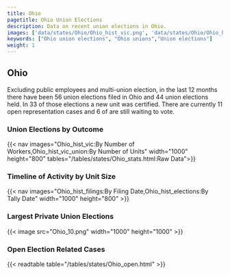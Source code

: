 ```yaml
---
title: Ohio
pagetitle: Ohio Union Elections
description: Data on recent union elections in Ohio.
images: ['data/states/Ohio/Ohio_hist_vic.png', 'data/states/Ohio/Ohio_hist_size.png', 'data/states/Ohio/Ohio_10.png']
keywords: ["Ohio union elections", "Ohio unions","Union elections"]
weight: 1
---
```

##  Ohio

Excluding public employees and multi-union election, in the last 12 months there have been 56 union elections filed in Ohio and 44 union elections held. In 33 of those elections a new unit was certified. There are currently 11 open representation cases and 6 of are still waiting to vote.

### Union Elections by Outcome
{{< nav images="Ohio_hist_vic:By Number of Workers,Ohio_hist_vic_union:By Number of Units" width="1000" height="800" tables="/tables/states/Ohio_stats.html:Raw Data">}}

### Timeline of Activity by Unit Size
{{< nav images="Ohio_hist_filings:By Filing Date,Ohio_hist_elections:By Tally Date" width="1000" height="800" >}}

### Largest Private Union Elections
{{< image src="Ohio_10.png" width="1000" height="1000"  >}}

### Open Election Related Cases
{{< readtable table="/tables/states/Ohio_open.html" >}}

